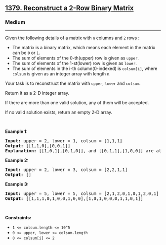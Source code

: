 <h2><a href="https://leetcode.com/problems/reconstruct-a-2-row-binary-matrix/">1379. Reconstruct a 2-Row Binary Matrix</a></h2><h3>Medium</h3><hr><p>Given the following details of a matrix with <code>n</code> columns and <code>2</code> rows :</p>

<ul>
	<li>The matrix is a binary matrix, which means each element in the matrix can be <code>0</code> or <code>1</code>.</li>
	<li>The sum of elements of the 0-th(upper) row is given as <code>upper</code>.</li>
	<li>The sum of elements of the 1-st(lower) row is given as <code>lower</code>.</li>
	<li>The sum of elements in the i-th column(0-indexed) is <code>colsum[i]</code>, where <code>colsum</code> is given as an integer array with length <code>n</code>.</li>
</ul>

<p>Your task is to reconstruct the matrix with <code>upper</code>, <code>lower</code> and <code>colsum</code>.</p>

<p>Return it as a 2-D integer array.</p>

<p>If there are more than one valid solution, any of them will be accepted.</p>

<p>If no valid solution exists, return an empty 2-D array.</p>

<p>&nbsp;</p>
<p><strong class="example">Example 1:</strong></p>

<pre>
<strong>Input:</strong> upper = 2, lower = 1, colsum = [1,1,1]
<strong>Output:</strong> [[1,1,0],[0,0,1]]
<strong>Explanation: </strong>[[1,0,1],[0,1,0]], and [[0,1,1],[1,0,0]] are also correct answers.
</pre>

<p><strong class="example">Example 2:</strong></p>

<pre>
<strong>Input:</strong> upper = 2, lower = 3, colsum = [2,2,1,1]
<strong>Output:</strong> []
</pre>

<p><strong class="example">Example 3:</strong></p>

<pre>
<strong>Input:</strong> upper = 5, lower = 5, colsum = [2,1,2,0,1,0,1,2,0,1]
<strong>Output:</strong> [[1,1,1,0,1,0,0,1,0,0],[1,0,1,0,0,0,1,1,0,1]]
</pre>

<p>&nbsp;</p>
<p><strong>Constraints:</strong></p>

<ul>
	<li><code>1 &lt;= colsum.length &lt;= 10^5</code></li>
	<li><code>0 &lt;= upper, lower &lt;= colsum.length</code></li>
	<li><code>0 &lt;= colsum[i] &lt;= 2</code></li>
</ul>
